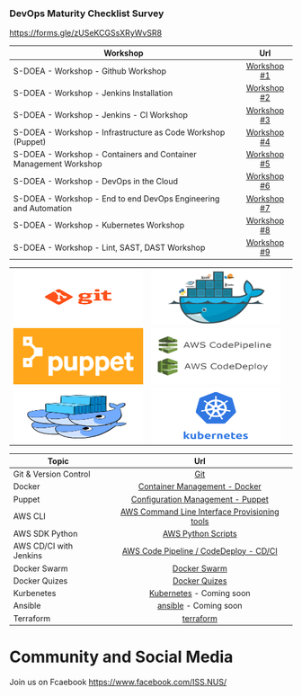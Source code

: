 ### DevOps Maturity Checklist Survey

https://forms.gle/zUSeKCGSsXRyWvSR8

| Workshop                                                         |                  Url                   |
| ---------------------------------------------------------------- | :------------------------------------: |
| S-DOEA - Workshop - Github Workshop                              | [Workshop #1](./workshop/workshop2.md) |
| S-DOEA - Workshop - Jenkins Installation                         | [Workshop #2](./workshop/workshop1.md) |
| S-DOEA - Workshop - Jenkins - CI Workshop                        | [Workshop #3](./workshop/workshop3.md) |
| S-DOEA - Workshop - Infrastructure as Code Workshop (Puppet)     | [Workshop #4](./workshop/workshop4.md) |
| S-DOEA - Workshop - Containers and Container Management Workshop | [Workshop #5](./workshop/workshop5.md) |
| S-DOEA - Workshop - DevOps in the Cloud                          | [Workshop #6](./workshop/workshop6.md) |
| S-DOEA - Workshop - End to end DevOps Engineering and Automation | [Workshop #7](./workshop/workshop7.md) |
| S-DOEA - Workshop - Kubernetes Workshop                          |    [Workshop #8](./workshop/k8.md)     |
| S-DOEA - Workshop - Lint, SAST, DAST Workshop                    | [Workshop #9](./workshop/workshop9.md) |

<table>
    <tr>
        <td><img style="width:650px;height:100px; float: right;" src="./git.png"/></td>
        <td><img style="width:350px;height:100px; float: right;" src="./docker.png"/></td>
    </tr>
    <tr><td><img style="width:650px;height:100px; float: right;" src="./puppet.png"/></td>
        <td><img style="width:650px;height:100px; float: right;" src="./aws_code_deploy.png"/><td>
    </tr>
    <tr>    
        <td><img style="width:650px;height:100px; float: right;" src="./dockerswarm.png"/></td>
        <td><img style="width:650px;height:100px; float: right;" src="./Kubernetes.png"/></td>
    </tr>
</table>

| Topic                  |                                 Url                                 |
| ---------------------- | :-----------------------------------------------------------------: |
| Git & Version Control  |                       [Git](./git/README.md)                        |
| Docker                 |       [Container Management - Docker](./container/README.md)        |
| Puppet                 |       [Configuration Management - Puppet](./puppet/README.md)       |
| AWS CLI                | [AWS Command Line Interface Provisioning tools](./awscli/README.md) |
| AWS SDK Python         |               [AWS Python Scripts](./boto3/README.md)               |
| AWS CD/CI with Jenkins |  [AWS Code Pipeline / CodeDeploy - CD/CI](./cdci/NodeJS/README.md)  |
| Docker Swarm           |                  [Docker Swarm](./swarm/README.md)                  |
| Docker Quizes          |                 [Docker Quizes](./quizes/README.md)                 |
| Kurbenetes             |         [Kubernetes](./kubernetes/README.md) - Coming soon          |
| Ansible                |            [ansible](./ansible/README.md) - Coming soon             |
| Terraform              |                 [terraform](./terraform/README.md)                  |

# Community and Social Media

Join us on Fcaebook https://www.facebook.com/ISS.NUS/
